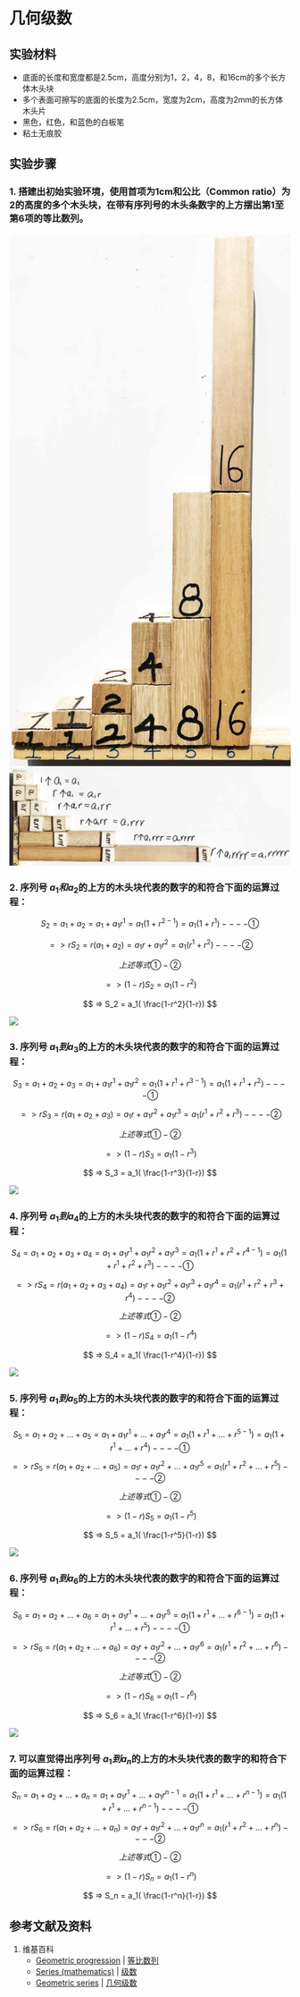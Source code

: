 # 几何级数

## 实验材料

- 底面的长度和宽度都是2.5cm，高度分别为1，2，4，8，和16cm的多个长方体木头块
- 多个表面可擦写的底面的长度为2.5cm，宽度为2cm，高度为2mm的长方体木头片
- 黑色，红色，和蓝色的白板笔
- 粘土无痕胶

## 实验步骤

### 1. 搭建出初始实验环境，使用首项为1cm和公比（Common ratio）为2的高度的多个木头块，在带有序列号的木头条数字的上方摆出第1至第6项的等比数列。
![](/images/数系/等比数列/几何级数/1a1.jpg)
![](/images/数系/等比数列/几何级数/1a2.jpg)

### 2. 序列号 $a_1和a_2$的上方的木头块代表的数字的和符合下面的运算过程：

$$ S_2 = a_1 + a_2 = a_1 + a_1r^1 = a_1(1+r^{2-1}) = a_1(1+r^1)    ----① $$

$$ => rS_2 = r(a_1 + a_2) = a_1r + a_1r^2 = a_1(r^1+r^2)        ----② $$

$$ 上述等式①-② $$

$$ => (1-r)S_2 = a_1(1-r^2) $$

$$ => S_2 = a_1( \frac{1-r^2}{1-r}) $$

![](/images/数系/等比数列/几何级数/2a1.jpg)


### 3. 序列号 $a_1到a_3$的上方的木头块代表的数字的和符合下面的运算过程：

$$ S_3 = a_1 + a_2 + a_3 = a_1 + a_1r^1 + a_1r^2 = a_1(1+r^1+r^{3-1}) = a_1(1+r^1+r^2)    ----①  $$

$$ => rS_3 = r(a_1 + a_2 + a_3) = a_1r + a_1r^2 + a_1r^3 = a_1(r^1+r^2+r^3)        ----②  $$

$$ 上述等式①-② $$

$$ => (1-r)S_3 = a_1(1-r^3) $$

$$ => S_3 = a_1( \frac{1-r^3}{1-r}) $$

![](/images/数系/等比数列/几何级数/3a1.jpg)


### 4. 序列号 $a_1到a_4$的上方的木头块代表的数字的和符合下面的运算过程：

$$ S_4 = a_1+a_2+a_3+a_4= a_1+a_1r^1+a_1r^2+a_1r^3 = a_1(1+r^1+r^2+r^{4-1}) = a_1(1+r^1+r^2+r^3)    ----①  $$

$$ => rS_4 = r(a_1+a_2+a_3+a_4) = a_1r+a_1r^2+a_1r^3+a_1r^4 = a_1(r^1+r^2+r^3+r^4)        ----②  $$

$$ 上述等式①-② $$

$$ => (1-r)S_4 = a_1(1-r^4) $$

$$ => S_4 = a_1( \frac{1-r^4}{1-r}) $$

![](/images/数系/等比数列/几何级数/4a1.jpg)

### 5. 序列号 $a_1到a_5$的上方的木头块代表的数字的和符合下面的运算过程：

$$ S_5=a_1+a_2+...+a_5=a_1+a_1r^1+...+a_1r^4=a_1(1+r^1+...+r^{5-1})=a_1(1+r^1+...+r^4)    ----①  $$

$$ => rS_5=r(a_1+a_2+...+a_5)=a_1r+a_1r^2+...+a_1r^5=a_1(r^1+r^2+...+r^5)        ----②  $$

$$ 上述等式①-② $$

$$ => (1-r)S_5 = a_1(1-r^5) $$

$$ => S_5 = a_1( \frac{1-r^5}{1-r}) $$

![](/images/数系/等比数列/几何级数/5a1.jpg)

### 6. 序列号 $a_1到a_6$的上方的木头块代表的数字的和符合下面的运算过程：

$$ S_6=a_1+a_2+...+a_6=a_1+a_1r^1+...+a_1r^5=a_1(1+r^1+...+r^{6-1})=a_1(1+r^1+...+r^5)    ----①  $$

$$ => rS_6=r(a_1+a_2+...+a_6)=a_1r+a_1r^2+...+a_1r^6=a_1(r^1+r^2+...+r^6)        ----②  $$

$$ 上述等式①-② $$

$$ => (1-r)S_6 = a_1(1-r^6) $$

$$ => S_6 = a_1( \frac{1-r^6}{1-r}) $$

![](/images/数系/等比数列/几何级数/6a1.jpg)

### 7. 可以直觉得出序列号 $a_1到a_n$的上方的木头块代表的数字的和符合下面的运算过程：

$$ S_n=a_1+a_2+...+a_n=a_1+a_1r^1+...+a_1r^{n-1}=a_1(1+r^1+...+r^{n-1})=a_1(1+r^1+...+r^{n-1})    ----①  $$

$$ => rS_6=r(a_1+a_2+...+a_n)=a_1r+a_1r^2+...+a_1r^n=a_1(r^1+r^2+...+r^n)        ----②  $$

$$ 上述等式①-② $$

$$ => (1-r)S_n = a_1(1-r^n) $$

$$ => S_n = a_1( \frac{1-r^n}{1-r}) $$

## 参考文献及资料

1. 维基百科
	- [Geometric progression](https://en.wikipedia.org/wiki/Geometric_progression) | [等比数列](https://zh.wikipedia.org/wiki/%E7%AD%89%E6%AF%94%E6%95%B0%E5%88%97) 
	- [Series (mathematics)](https://en.wikipedia.org/wiki/Series_(mathematics)) | [级数](https://zh.wikipedia.org/wiki/级数) 
	- [Geometric series](https://en.wikipedia.org/wiki/Geometric_series) | [几何级数](https://zh.wikipedia.org/wiki/几何级数) 